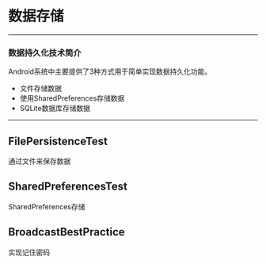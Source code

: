 # 数据存储


-----

### 数据持久化技术简介
Android系统中主要提供了3种方式用于简单实现数据持久化功能。

* 文件存储数据
* 使用SharedPreferences存储数据
* SQLite数据库存储数据


-----


## FilePersistenceTest
通过文件来保存数据

## SharedPreferencesTest

SharedPreferences存储

## BroadcastBestPractice
实现记住密码




